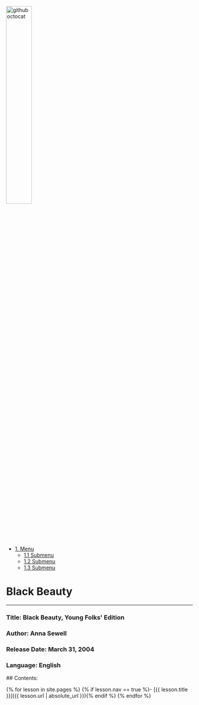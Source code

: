 

<div> 
    <img src="{{ "/images/BlackBeauty.jpg" | absolute_url }}" alt="github octocat" style="width:37%;" >    
</div>
<div>
 <html>
   <head>
	<!-- Load JQuery -->
	<script type="text/javascript" src="http://code.jquery.com/jquery-latest.min.js"></script>
	<!-- Load jquery.cookie plugin (optional) -->
	<script type="text/javascript" src="/navgoco/src/jquery.cookie.js"></script>
	<!-- Load jquery.navgoco plugin js and css files -->
	<script type="text/javascript" src="/navgoco/src/jquery.navgoco.js"></script>
	<link rel="stylesheet" href="/navgoco/src/jquery.navgoco.css" type="text/css" media="screen" />
  </head>
     <body>
         <script type="text/javascript">
	$(document).ready(function() {
		$('.nav').navgoco();
	});
</script>
         <ul class="nav">
	<li><a href="#">1. Menu</a>
		<ul>
			<li><a href="#">1.1 Submenu</a></li>
			<li><a href="#">1.2 Submenu</a></li>
			<li><a href="#">1.3 Submenu</a></li>
		</ul>
	</li>
<!-- etc... -->
</ul>
     </body>
 </html>
</div>

# Black Beauty

---



### Title: Black Beauty, Young Folks' Edition

### Author: Anna Sewell

### Release Date: March 31, 2004 

### Language: English




<div class="toc" markdown="1">
## Contents:

{% for lesson in site.pages %}
{% if lesson.nav == true %}- [{{ lesson.title }}]({{ lesson.url | absolute_url }}){% endif %}
{% endfor %}
</div>

